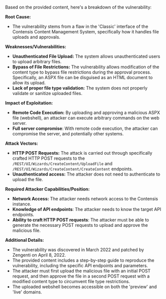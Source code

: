 Based on the provided content, here's a breakdown of the vulnerability:

**Root Cause:**

- The vulnerability stems from a flaw in the 'Classic' interface of the Contensis Content Management System, specifically how it handles file uploads and approvals.

**Weaknesses/Vulnerabilities:**

-   **Unauthenticated File Upload:** The system allows unauthenticated users to upload arbitrary files.
-   **Bypass of File Restrictions:** The vulnerability allows modification of the content type to bypass file restrictions during the approval process. Specifically, an ASPX file can be disguised as an HTML document to allow its upload.
-   **Lack of proper file type validation:** The system does not properly validate or sanitize uploaded files.

**Impact of Exploitation:**

-   **Remote Code Execution:** By uploading and approving a malicious ASPX file (webshell), an attacker can execute arbitrary commands on the web server.
-   **Full server compromise**: With remote code execution, the attacker can compromise the server, and potentially other systems.

**Attack Vectors:**

-   **HTTP POST Requests:** The attack is carried out through specifically crafted HTTP POST requests to the `/REST/UI/Wizards/CreateContent/UploadFile` and `/REST/UI/Wizards/CreateContent/CreateContent` endpoints.
-   **Unauthenticated access:** The attacker does not need to authenticate to upload the file.

**Required Attacker Capabilities/Position:**

-   **Network Access:** The attacker needs network access to the Contensis instance.
-   **Knowledge of API endpoints**: The attacker needs to know the target API endpoints.
-   **Ability to craft HTTP POST requests**: The attacker must be able to generate the necessary POST requests to upload and approve the malicious file.

**Additional Details:**

- The vulnerability was discovered in March 2022 and patched by Zengenti on April 8, 2022.
- The provided content includes a step-by-step guide to reproduce the vulnerability, including the specific API endpoints and parameters.
- The attacker must first upload the malicious file with an initial POST request, and then approve the file in a second POST request with a modified content type to circumvent file type restrictions.
- The uploaded webshell becomes accessible on both the 'preview' and 'live' domains.
